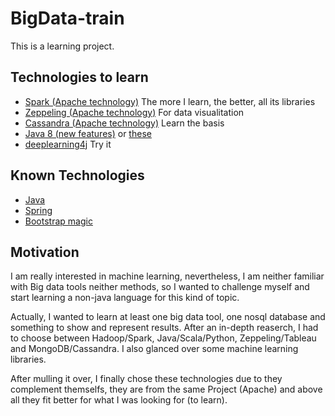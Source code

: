 # BigData-train

This is a learning project.

## Technologies to learn

* [Spark (Apache technology)](http://spark.apache.org/) The more I learn, the better, all its libraries
* [Zeppeling (Apache technology)](https://zeppelin.incubator.apache.org/) For data visualitation
* [Cassandra (Apache technology)](http://cassandra.apache.org/) Learn the basis
* [Java 8 (new features)](https://dzone.com/articles/5-features-java-8-will-change) or [these](https://www.javacodegeeks.com/2014/05/java-8-features-tutorial.html)
* [deeplearning4j](http://deeplearning4j.org/) Try it

 
 
 
## Known Technologies 

* [Java](https://www.java.com/es/download/)
* [Spring](https://spring.io/)
* [Bootstrap magic](http://scripteden.com/builder/bootstrap/)

## Motivation

I am really interested in machine learning, nevertheless, I am neither familiar with Big data tools neither methods, so I wanted to challenge myself and start learning a non-java language for this kind of topic.

Actually, I wanted to learn at least one big data tool, one nosql database and something to show and represent results. After an in-depth reaserch, I had to choose between Hadoop/Spark, Java/Scala/Python, Zeppeling/Tableau and MongoDB/Cassandra.
I also glanced over some machine learning libraries.

After mulling it over, I finally chose these technologies due to they complement themselfs, they are from the same Project (Apache) and above all they fit better for what I was looking for (to learn).


